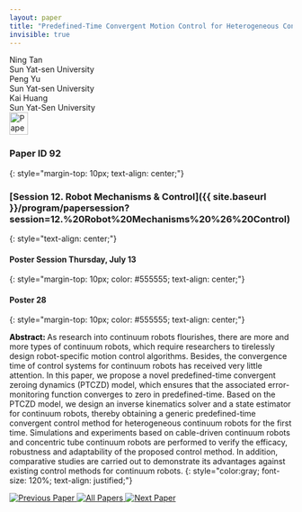```yaml
---
layout: paper
title: "Predefined-Time Convergent Motion Control for Heterogeneous Continuum Robots"
invisible: true
---
```

<div class="paper-authors">
<div class="paper-author-box">
    <div class="paper-author-name">Ning Tan</div>
    <div class="paper-author-uni">Sun Yat-sen University</div>
</div>
<div class="paper-author-box">
    <div class="paper-author-name">Peng Yu</div>
    <div class="paper-author-uni">Sun Yat-sen University</div>
</div>
<div class="paper-author-box">
    <div class="paper-author-name">Kai Huang</div>
    <div class="paper-author-uni">Sun Yat-Sen University</div>
</div>

</div><div class="paper-pdf">
<div> <a href="http://www.roboticsproceedings.org/rss19/p092.pdf"><img src="{{ site.baseurl }}/images/paper_link.png" alt="Paper Website" width = "33"  height = "40"/></a> </div>
</div>

### Paper ID 92
{: style="margin-top: 10px; text-align: center;"}

### [Session 12. Robot Mechanisms & Control]({{ site.baseurl }}/program/papersession?session=12.%20Robot%20Mechanisms%20%26%20Control)
{: style="text-align: center;"}

#### Poster Session Thursday, July 13
{: style="margin-top: 10px; color: #555555; text-align: center;"}

#### Poster 28
{: style="margin-top: 10px; color: #555555; text-align: center;"}

<b style="color: black;">Abstract: </b>As research into continuum robots flourishes, there are more and more types of continuum robots, which require researchers to tirelessly design robot-specific motion control algorithms. Besides, the convergence time of control systems for continuum robots has received very little attention. In this paper, we propose a novel predefined-time convergent zeroing dynamics (PTCZD) model, which ensures that the associated error-monitoring function converges to zero in predefined-time. Based on the PTCZD model, we design an inverse kinematics solver and a state estimator for continuum robots, thereby obtaining a generic predefined-time convergent control method for heterogeneous continuum robots for the first time. Simulations and experiments based on cable-driven continuum robots and concentric tube continuum robots are performed to verify the efficacy, robustness and adaptability of the proposed control method. In addition, comparative studies are carried out to demonstrate its advantages against existing control methods for continuum robots.
{: style="color:gray; font-size: 120%; text-align: justified;"}


<div class="paper-menu">
<a href="{{ site.baseurl }}/program/papers/091/"> <img src="{{ site.baseurl }}/images/previous_paper_icon.png" alt="Previous Paper" title="Previous Paper"/> </a>
<a href="{{ site.baseurl }}/program/papers"><img src="{{ site.baseurl }}/images/overview_icon.png" alt="All Papers" title="All Papers"/> </a>
<a href="{{ site.baseurl }}/program/papers/093/"> <img src="{{ site.baseurl }}/images/next_paper_icon.png" alt="Next Paper" title="Next Paper"/> </a>

</div>
